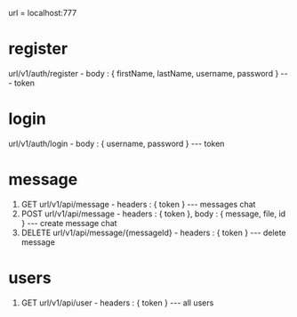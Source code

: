 url = localhost:777

# register

url/v1/auth/register - body : { firstName, lastName, username, password } --- token

# login

url/v1/auth/login - body : { username, password } --- token

# message

1. GET
   url/v1/api/message - headers : { token } --- messages chat
2. POST
   url/v1/api/message - headers : { token }, body : { message, file, id } --- create message chat
3. DELETE
   url/v1/api/message/{messageId} - headers : { token } --- delete message

# users

1. GET
   url/v1/api/user - headers : { token } --- all users
